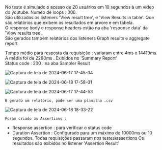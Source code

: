 No teste é simulado o acesso de 20 usuários em 10 segundos à um vídeo do youtube. Numeo de loops : 300.    
São utilizados os listeners 'View result tree', e 'View Results in table'. Que são relatórios que exibem os resultados em árvore e em tabela.    
O response body e response headers estão na aba 'response data' da 'View results tree'.    
São gerados também relatórios dos listeners Graph results e aggregate report
    
Tempo médio para resposta da requisição : variaram entre 4ms e 14419ms. A média foi de 2290ms  . Exibidos no 'Summary Report'    
Status code : 200   . na aba Sampler Result     
    
    

  ![Captura de tela de 2024-06-17 17-45-04](https://github.com/klausmerini/JMeterTests/assets/109608171/71eccb0f-e2fb-4f4c-8d16-7a698ae1dd58)    

   ![Captura de tela de 2024-06-18 17-58-01](https://github.com/klausmerini/JMeterTests/assets/109608171/e374ba86-a858-40aa-9f28-f2a60b52a72e)   
   
  ![Captura de tela de 2024-06-17 17-44-53](https://github.com/klausmerini/JMeterTests/assets/109608171/3b55671c-63b3-46cb-b7ce-3391c90a457d)    

    É gerado um relatório, pode ser uma planilha .csv    
    
![Captura de tela de 2024-06-18 18-33-22](https://github.com/klausmerini/JMeterTests/assets/109608171/c6d418d5-7a7a-4833-a118-aa9848635055)    
    
    Foram criado os Assertions :    
- Response assertion : para verificar o status code
- Duration Assertion : Configurado para um máximo de 10000ms ou 10 segundos.
  Todas requisições passaram nos testes\assertions
  Os resultados são exibidos no listener 'Assertion Result'
  
